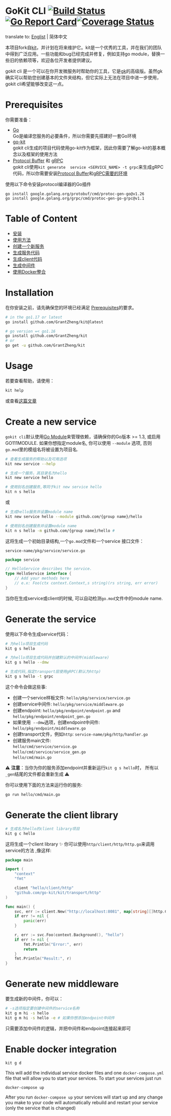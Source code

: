 # GoKit CLI  [![Build Status](https://github.com/GrantZheng/kit/workflows/Go/badge.svg)](https://github.com/GrantZheng/kit/actions)[![Go Report Card](https://goreportcard.com/badge/github.com/GrantZheng/kit)](https://goreportcard.com/report/github.com/GrantZheng/kit)[![Coverage Status](https://coveralls.io/repos/github/GrantZheng/kit/badge.svg?branch=master)](https://coveralls.io/github/GrantZheng/kit?branch=master)

translate to: [Englist](./README.md) | 简体中文


本项目fork自[kit](https://github.com/kujtimiihoxha/kit)，并计划在将来维护它。kit是一个优秀的工具，并在我们的团队中得到广泛应用。一些功能和bug已经完成并修复，例如支持go module，替换一些旧的依赖项等，欢迎各位开发者提供建议。

gokit cli 是一个可以在你开发微服务时帮助你的工具，它是[gk](https://github.com/kujtimiihoxha/gk)的高级版。虽然gk确实可以帮助您创建基本的文件夹结构，但它实际上无法在项目中进一步使用，gokit cli希望能够改变这一点。


# Prerequisites
你需要准备：
- [Go](https://go.dev)  
  Go是编译您服务的必要条件，所以你需要先搭建好一套Go环境
- [go-kit](https://github.com/go-kit/kit)  
  gokit cli生成的项目代码使用go-kit作为框架，因此你需要了解go-kit的基本概念以及框架的使用方法
- [Protocol Buffer](https://developers.google.cn/protocol-buffers) 和 [gRPC](https://grpc.io/docs/languages/go/quickstart/)   
  gokit cli使用`kit generate  service <SERVICE_NAME> -t grpc`来生成gRPC代码，所以你需要安装[Protocol Buffer]()和[gRPC需要的环境](https://grpc.io/docs/languages/go/quickstart/)

使用以下命令安装protocol编译器的Go插件
```
go install google.golang.org/protobuf/cmd/protoc-gen-go@v1.26
go install google.golang.org/grpc/cmd/protoc-gen-go-grpc@v1.1
```

# Table of Content
- [安装](#installation)
- [使用方法](#usage)
- [创建一个新服务](#create-a-new-service)
- [生成服务代码](#generate-the-service)
- [生成client代码](#generate-the-client-library)
- [生成中间件](#generate-new-middleware)
- [使用Docker整合](#enable-docker-integration)

# Installation
在你安装之前，请先确保您的环境已经满足 [Prerequisites](#prerequisites)的要求。

```bash
# in the go1.17 or latest
go install github.com/GrantZheng/kit@latest

# go version =< go1.16 
go install github.com/GrantZheng/kit
# or
go get -u github.com/GrantZheng/kit
```


# Usage
若要查看帮助，请使用：
```bash
kit help
```

或查看[这篇文章](https://medium.com/@kujtimii.h/creating-a-todo-app-using-gokit-cli-20f066a58e1)
# Create a new service
`gokit cli`默认使用[Go Module](https://go.dev/doc/modules/managing-dependencies)来管理依赖，请确保你的Go版本 >= 1.3, 或启用GO111MODULE. 如果你想指定module名, 你可以使用 `--module` 选项, 否则 `go.mod`里的模组名将被设置为项目名.
```bash
# 查看生成服务的帮助以及可用选项
kit new service --help

# 生成一个服务，其目录名为hello
kit new service hello

# 使用别名创建服务,等同于kit new service hello
kit n s hello
```
或
```bash
# 生成hello服务并设置module name
kit new service hello --module github.com/{group name}/hello

# 使用别名创建服务并设置module name
kit n s hello -m github.com/{group name}/hello # 
```

这将生成一个初始目录结构,一个`go.mod`文件和一个service 接口文件：

`service-name/pkg/service/service.go`
```go
package service

// HelloService describes the service.
type HelloService interface {
	// Add your methods here
	// e.x: Foo(ctx context.Context,s string)(rs string, err error)
}
```
当你在生成service或client的时候, 可以自动检测`go.mod`文件中的module name.

# Generate the service
使用以下命令生成service代码：
```bash
# 为hello项目生成代码
kit g s hello

# 为hello项目生成代码并创建默认的中间件(middleware)
kit g s hello --dmw

# 生成代码,指定transport层使用gRPC(默认为http)
kit g s hello -t grpc
```
这个命令会做这些事:
- 创建一个service样板文件: `hello/pkg/service/service.go`
- 创建service中间件: `hello/pkg/service/middleware.go`
- 创建endpoint:  `hello/pkg/endpoint/endpoint.go` and `hello/pkg/endpoint/endpoint_gen.go`
- 如果使用` --dmw`选项，创建endpoint中间件: `hello/pkg/endpoint/middleware.go`
- 创建transport文件，例如`http`: `service-name/pkg/http/handler.go`
- 创建服务main文件:   
  `hello/cmd/service/service.go`  
  `hello/cmd/service/service_gen.go`   
  `hello/cmd/main.go`

:warning: **注意**：当你为你的服务添加endpoint并重新运行`kit g s hello`时， 所有以 `_gen`结尾的文件都会重新生成 :warning:

你可以使用下面的方法来运行你的服务:
```bash
go run hello/cmd/main.go
```

# Generate the client library
```bash
# 生成名为hello的client library项目
kit g c hello
```
这将生成一个client library :sparkles: 你可以使用`http/client/http/http.go`来调用service的方法 ,像这样:
```go
package main

import (
	"context"
	"fmt"

	client "hello/client/http"
	"github.com/go-kit/kit/transport/http"
)

func main() {
	svc, err := client.New("http://localhost:8081", map[string][]http.ClientOption{})
	if err != nil {
		panic(err)
	}

	r, err := svc.Foo(context.Background(), "hello")
	if err != nil {
		fmt.Println("Error:", err)
		return
	}
	fmt.Println("Result:", r)
}
```
# Generate new middleware
要生成新的中间件，你可以：
```bash
# -s选项指定要创建中间件的service名称
kit g m hi -s hello
kit g m hi -s hello -e # 如果你想添加endpoint中间件
```
只需要添加中间件的逻辑，并把中间件和endpoint连接起来即可
# Enable docker integration

```bash
kit g d
```
This will add the individual service docker files and one `docker-compose.yml` file that will allow you to start
your services.
To start your services just run
```bash
docker-compose up
```

After you run `docker-compose up` your services will start up and any change you make to your code will automatically
rebuild and restart your service (only the service that is changed)

